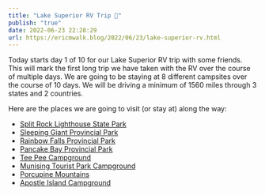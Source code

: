 ```yaml
---
title: "Lake Superior RV Trip 🚐"
publish: "true"
date: 2022-06-23 22:28:29
url: https://ericmwalk.blog/2022/06/23/lake-superior-rv.html
---
```

Today starts day 1 of 10 for our Lake Superior RV trip with some friends. This will mark the first long trip we have taken with the RV over the course of multiple days. We are going to be staying at 8 different campsites over the course of 10 days. We will be driving a minimum of 1560 miles through 3 states and 2 countries.

Here are the places we are going to visit (or stay at) along the way:

- [Split Rock Lighthouse State Park](https://www.dnr.state.mn.us/state_parks/park.html?id=spk00266#homepage)
- [Sleeping Giant Provincial Park](http://www.ontarioparks.com/park/SleepingGiant)
- [Rainbow Falls Provincial Park](http://www.ontarioparks.com/park/RainbowFalls)
- [Pancake Bay Provincial Park](http://www.ontarioparks.com/park/PancakeBay)
- [Tee Pee Campground](https://www.teepeecampground.com/)
- [Munising Tourist Park Campground](https://munisingtouristpark.com/)
- [Porcupine Mountains](https://www2.dnr.state.mi.us/parksandtrails/details.aspx?type=SPRK&id=426)
- [Apostle Island Campground](https://www.teepeecampground.com/)